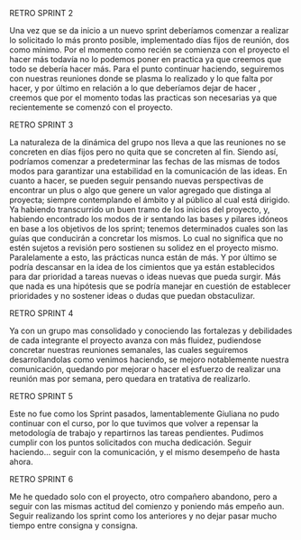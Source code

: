 RETRO SPRINT 2    

Una vez que se da inicio a un nuevo sprint deberíamos comenzar a realizar lo solicitado lo más pronto posible, implementado días fijos de reunión, dos como mínimo. Por el momento como recién se comienza con el proyecto el hacer más todavía no lo podemos poner en practica ya que creemos que todo se debería hacer más. Para el punto continuar haciendo, seguiremos con nuestras reuniones donde se plasma lo realizado y lo que falta por hacer, y por último en relación a lo que deberíamos dejar de hacer , creemos que por el momento todas las practicas son necesarias ya que recientemente se comenzó con el proyecto. 

RETRO SPRINT 3

La naturaleza de la dinámica del grupo nos lleva a que las reuniones no se concreten en días fijos pero no quita que se concreten al fin. Siendo así, podríamos comenzar a predeterminar las fechas de las mismas de todos modos para garantizar una estabilidad en la comunicación de las ideas. En cuanto a hacer, se pueden seguir pensando nuevas perspectivas de encontrar un plus o algo que genere un valor agregado que distinga al proyecta; siempre contemplando el ámbito y al público al cual está dirigido. Ya habiendo transcurrido un buen tramo de los inicios del proyecto, y, habiendo encontrado los modos de ir sentando las bases y pilares idóneos en base a los objetivos de los sprint; tenemos determinados cuales son las guías que conducirán a concretar los mismos. Lo cual no significa que no estén sujetos a revisión pero sostienen su solidez en el proyecto mismo. Paralelamente a esto, las prácticas nunca están de más. Y por último se podría descansar en la idea de los cimientos que ya están establecidos para dar prioridad a tareas nuevas o ideas nuevas que pueda surgir. Más que nada es una hipótesis que se podría manejar en cuestión de establecer prioridades y no sostener ideas o dudas que puedan obstaculizar.


RETRO SPRINT 4

Ya con un grupo mas consolidado y conociendo las fortalezas y debilidades de cada integrante el proyecto avanza con más fluidez, pudiendose concretar nuestras reuniones semanales, las cuales seguiremos desarrollandolas como venimos haciendo, se mejoro notablemente nuestra comunicación, quedando por mejorar o hacer el esfuerzo de realizar una reunión mas por semana, pero quedara en tratativa de realizarlo.


RETRO SPRINT 5

Este no fue como los Sprint pasados, lamentablemente Giuliana no pudo continuar con el curso, por lo que tuvimos que volver a repensar la metodología de trabajo y repartirnos las tareas pendientes. Pudimos cumplir con los puntos solicitados con mucha dedicación. Seguir haciendo... seguir con la comunicación, y el mismo desempeño de hasta ahora. 

RETRO SPRINT 6

Me he quedado solo con el proyecto, otro compañero abandono, pero a seguir con las mismas actitud del comienzo y poniendo más empeño aun. Seguir realizando los sprint como los anteriores y no dejar pasar mucho tiempo entre consigna y consigna.  
